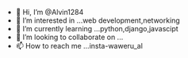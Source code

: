 - 👋 Hi, I’m @Alvin1284
- 👀 I’m interested in ...web development,networking
- 🌱 I’m currently learning ...python,django,javascipt
- 💞️ I’m looking to collaborate on ...
- 📫 How to reach me ...insta-waweru_al

<!---
Alvin1284/Alvin1284 is a ✨ special ✨ repository because its `README.md` (this file) appears on your GitHub profile.
You can click the Preview link to take a look at your changes.
--->
